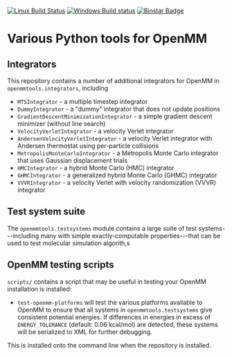 [![Linux Build Status](https://travis-ci.org/choderalab/openmmtools.png?branch=master)](https://travis-ci.org/choderalab/openmmtools)
[![Windows Build status](https://ci.appveyor.com/api/projects/status/70knpvcgvmah2qin?svg=true)](https://ci.appveyor.com/project/jchodera/openmmtools)
[![Binstar Badge](https://binstar.org/omnia/openmmtools/badges/version.svg)](https://binstar.org/omnia/openmmtools)
<!--- [![PyPI Version](https://badge.fury.io/py/openmmtools.png)](https://pypi.python.org/pypi/openmmtools) -->
<!--- [![Downloads](https://pypip.in/d/mdtraj/badge.png)](https://pypi.python.org/pypi/openmmtools) -->

# Various Python tools for OpenMM

## Integrators

This repository contains a number of additional integrators for OpenMM in `openmmtools.integrators`, including
* `MTSIntegrator` - a multiple timestep integrator
* `DummyIntegrator` - a "dummy" integrator that does not update positions
* `GradientDescentMinimizationIntegrator` - a simple gradient descent minimizer (without line search)
* `VelocityVerletIntegrator` - a velocity Verlet integrator
* `AndersenVelocityVerletIntegrator` - a velocity Verlet integrator with Andersen thermostat using per-particle collisions
* `MetropolisMonteCarloIntegrator` - a Metropolis Monte Carlo integrator that uses Gaussian displacement trials
* `HMCIntegrator` - a hybrid Monte Carlo (HMC) integrator
* `GHMCIntegrator` - a generalized hybrid Monte Carlo (GHMC) integrator
* `VVVRIntegrator` - a velocity Verlet with velocity randomization (VVVR) integrator

## Test system suite

The `openmmtools.testsystems` module contains a large suite of test systems---including many with simple exactly-computable properties---that can be used to test molecular simulation algorith,s

## OpenMM testing scripts

`scripts/` contains a script that may be useful in testing your OpenMM installation is installed:

* `test-openmm-platforms` will test the various platforms available to OpenMM to ensure that all systems in `openmmtools.testsystems` give consistent potential energies.
If differences in energies in excess of `ENERGY_TOLERANCE` (default: 0.06 kcal/mol) are detected, these systems will be serialized to XML for further debugging.

This is installed onto the command line when the repository is installed.
